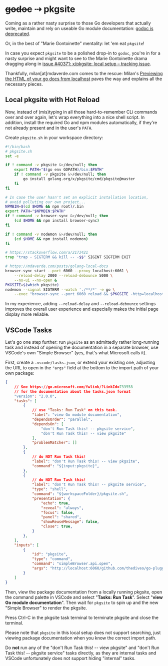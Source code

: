 # ~~godoc~~ ⇢ pkgsite

Coming as a rather nasty surprise to those Go developers that actually write,
maintain and rely on useable Go module documentation: [godoc is
deprecated](https://github.com/golang/go/issues/49212).

Or, in the best of "Marie Gontoinette" mentality: let 'em eat `pkgsite`!

In case you expect `pkgsite` to be a polished drop-in to `godoc`, you're in for
a nasty surprise and might want to see to the Marie Gontoinette drama dragging
along in [issue #40371: x/pkgsite: local setup – tracking
issue](https://github.com/golang/go/issues/40371).

Thankfully, milan[at]mdaverde.com comes to the rescue: Milan's [Previewing the
HTML of your go docs from
localhost](https://mdaverde.com/posts/golang-local-docs/) paves the way and
explains all the necessary pieces.

## Local pkgsite with Hot Reload

Now, instead of (mis)typing in all those hard-to-remember CLi commands over and
over again, let's wrap everything into a nice shell script. In addition, install
the required Go and npm modules automatically, if they're not already present
and in the user's `PATH`.

Create `pkgsite.sh` in your workspace directory:

```bash
#!/bin/bash
# pkgsite.sh
set -e

if ! command -v pkgsite &>/dev/null; then
    export PATH="$(go env GOPATH)/bin:$PATH"
    if ! command -v pkgsite &>/dev/null; then
        go install golang.org/x/pkgsite/cmd/pkgsite@master
    fi
fi

# In case the user hasn't set an explicit installation location,
# avoid polluting our own project...
NPMBIN=$(cd $HOME && npm root)/.bin
export PATH="$NPMBIN:$PATH"
if ! command -v browser-sync &>/dev/null; then
    (cd $HOME && npm install browser-sync)
fi

if ! command -v nodemon &>/dev/null; then
    (cd $HOME && npm install nodemon)
fi

# https://stackoverflow.com/a/2173421
trap "trap - SIGTERM && kill -- -$$" SIGINT SIGTERM EXIT

# https://mdaverde.com/posts/golang-local-docs
browser-sync start --port 6060 --proxy localhost:6061 \
    --reload-delay 2000 --reload-debounce 5000 \
    --no-ui --no-open &
PKGSITE=$(which pkgsite)
nodemon --signal SIGTERM --watch './**/*' -e go \
    --exec "browser-sync --port 6060 reload && $PKGSITE -http=localhost:6061 ."
```

In my experience, adding `--reload-delay` and `--reload-debounce` settings
improves the overall user experience and especially makes the initial page
display more reliable.

## VSCode Tasks

Let's go one step further: run `pkgsite` as an admittedly rather long-running
task and instead of opening the documentation in a separate browser, use
VSCode's own "Simple Browser" (yes, that's what Microsoft calls it).

First, create a `.vscode/tasks.json`, or extend your existing one, adjusting the
URL to open in the `"args"` field at the bottom to the import path of your own
package:

```json
{
    // See https://go.microsoft.com/fwlink/?LinkId=733558
    // for the documentation about the tasks.json format
    "version": "2.0.0",
    "tasks": [
        {
            // use "Tasks: Run Task" on this task.
            "label": "view Go module documentation",
            "dependsOrder": "parallel",
            "dependsOn": [
                "don't Run Task this! -- pkgsite service",
                "don't Run Task this! -- view pkgsite"
            ],
            "problemMatcher": []
        },
        {
            // do NOT Run Task this!
            "label": "don't Run Task this! -- view pkgsite",
            "command": "${input:pkgsite}",
        },
        {
            // do NOT Run Task this!
            "label": "don't Run Task this! -- pkgsite service",
            "type": "shell",
            "command": "${workspaceFolder}/pkgsite.sh",
            "presentation": {
                "echo": true,
                "reveal": "always",
                "focus": false,
                "panel": "shared",
                "showReuseMessage": false,
                "close": true,
            }
        },
    ],
    "inputs": [
        {
            "id": "pkgsite",
            "type": "command",
            "command": "simpleBrowser.api.open",
            "args": "http://localhost:6060/github.com/thediveo/go-plugger/v2"
        }
    ]
}
```

Then, view the package documentation from a locally running pkgsite, open the
command palette in VSCode and select "**Tasks: Run Task**". Select "**view Go
module documentation**". Then wait for `pkgsite` to spin up and the new "Simple
Browser" to render the pkgsite.

Press Ctrl-C in the pkgsite task terminal to terminate pkgsite and close the
terminal.

Please note that `pkgsite` in this local setup does not support searching, just
viewing package documentation when you know the correct import path.

Do **not** run any of the "don't Run Task this! -- view pkgsite" and "don't Run
Task this! -- pkgsite service" tasks directly, as they are internal tasks and
VSCode unfortunately does not support hiding "internal" tasks.
